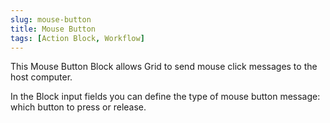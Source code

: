 ```yaml
---
slug: mouse-button
title: Mouse Button
tags: [Action Block, Workflow]
---
```


This Mouse Button Block allows Grid to send mouse click messages to the host computer.

In the Block input fields you can define the type of mouse button message: which button to press or release.